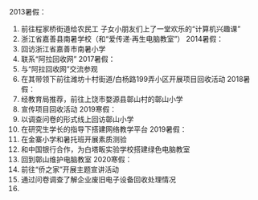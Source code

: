 2013暑假：
1. 前往程家桥街道给农民工 子女小朋友们上了一堂欢乐的“计算机兴趣课”
2. 浙江省嘉善县南暑学校（和“爱传递·再生电脑教室”）
2014暑假：
1. 回访浙江省嘉善市南暑小学
2. 联系“阿拉回收网”
2017暑假：
1. 与“阿拉回收网”交流参观
2. 在其带领下前往潍坊十村街道/白杨路199弄小区开展项目回收活动
2018暑假：
1. 经教育局推荐，前往上饶市婺源县鄣山村的鄣山小学
2. 宣传项目回收活动
2019寒假：
1. 以调查问卷的形式线上回访鄣山小学
2. 在研究生学长的指导下搭建网络教学平台
2019暑假：
1. 在金寨小学和暑托班开展素质测验
2. 和中国银行合作，为白塔畈实验学校搭建绿色电脑教室
3. 回到鄣山维护电脑教室
2020寒假：
1. 前往“侨之家”开展主题宣讲活动
2. 通过问卷调查了解企业废旧电子设备回收处理情况
3. 